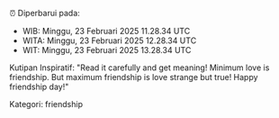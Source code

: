 ⏰ Diperbarui pada:
- WIB: Minggu, 23 Februari 2025 11.28.34 UTC
- WITA: Minggu, 23 Februari 2025 12.28.34 UTC
- WIT: Minggu, 23 Februari 2025 13.28.34 UTC

Kutipan Inspiratif:
"Read it carefully and get meaning! Minimum love is friendship. But maximum friendship is love strange but true! Happy friendship day!"


Kategori: friendship

